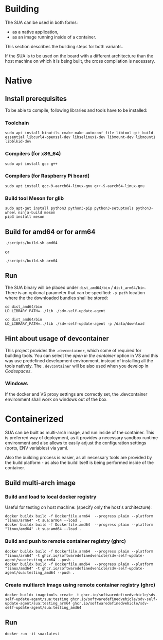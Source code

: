 # Building

The SUA can be used in both forms:

- as a native application,
- as an image running inside of a container.

This section describes the building steps for both variants.

If the SUA is to be used on the board with a different architecture than the host machine on which it is being built, the cross compilation is necessary.

# Native

## Install prerequisites

To be able to compile, following libraries and tools have to be installed:

### Toolchain

```
sudo apt install binutils cmake make autoconf file libtool git build-essential libcurl4-openssl-dev libselinux1-dev libmount-dev libmount1 libblkid-dev
```

### Compilers (for x86_64)

```
sudo apt install gcc g++
```

### Compilers (for Raspberry Pi board)

```
sudo apt install gcc-9-aarch64-linux-gnu g++-9-aarch64-linux-gnu
```

### Build tool Meson for glib

```
sudo apt-get install python3 python3-pip python3-setuptools python3-wheel ninja-build meson
pip3 install meson
```

## Build for amd64 or for arm64

```
./scripts/build.sh amd64
```
or
```
./scripts/build.sh arm64
```

## Run

The SUA binary will be placed under `dist_amd64/bin` / `dist_arm64/bin`. There is an optional parameter that can be specified: `-p path` location where the the downloaded bundles shall be stored:

```
cd dist_amd64/bin
LD_LIBRARY_PATH=../lib ./sdv-self-update-agent
```

```
cd dist_amd64/bin
LD_LIBRARY_PATH=../lib ./sdv-self-update-agent -p /data/download
```

## Hint about usage of devcontainer

This project provides the `.devcontainer`, which some of required for building tools. You can select the *open in the container* option in VS and this way use predefined development environment, instead of installing all the tools natively. The `.devcontainer` will be also used when you develop in *Codespaces*.

### Windows

If the docker and VS proxy settings are correctly set, the .devcontainer environment shall work on windows out of the box.

# Containerized

SUA can be built as multi-arch image, and run inside of the container. This is preferred way of deployment, as it provides a necessary sandbox runtime environment and also allows to easily adjust the configuration settings (ports, ENV variables) via yaml.

Also the building process is easier, as all necessary tools are provided by the build platform - as also the build itself is being performed inside of the container.

## Build multi-arch image

### Build and load to local docker registry

Useful for testing on host machine: (specify only the host's architecture):

```
docker buildx build -f Dockerfile.arm64  --progress plain --platform "linux/arm64" -t sua:arm64 --load .
docker buildx build -f Dockerfile.amd64  --progress plain --platform "linux/amd64" -t sua:amd64 --load .
```

### Build and push to remote container registry (ghrc)

```
docker buildx build -f Dockerfile.arm64  --progress plain --platform "linux/arm64" -t ghcr.io/softwaredefinedvehicle/sdv-self-update-agent/sua:testing_arm64 --push .
docker buildx build -f Dockerfile.amd64  --progress plain --platform "linux/amd64" -t ghcr.io/softwaredefinedvehicle/sdv-self-update-agent/sua:testing_amd64 --push .
```

### Create multiarch image using remote container registry (ghrc)

```
docker buildx imagetools create -t ghcr.io/softwaredefinedvehicle/sdv-self-update-agent/sua:testing ghcr.io/softwaredefinedvehicle/sdv-self-update-agent/sua:testing_arm64 ghcr.io/softwaredefinedvehicle/sdv-self-update-agent/sua:testing_amd64
```

## Run

```
docker run -it sua:latest
```

